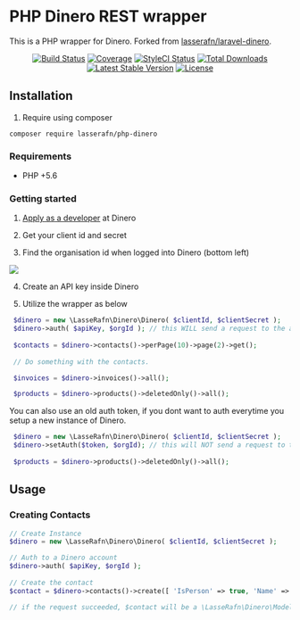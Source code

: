 # PHP Dinero REST wrapper

This is a PHP wrapper for Dinero. Forked from [lasserafn/laravel-dinero](https://github.com/LasseRafn/laravel-dinero).
 
<p align="center"> 
<a href="https://travis-ci.org/LasseRafn/php-dinero"><img src="https://img.shields.io/travis/LasseRafn/php-dinero.svg?style=flat-square" alt="Build Status"></a>
<a href="https://coveralls.io/github/LasseRafn/php-dinero"><img src="https://img.shields.io/coveralls/LasseRafn/php-dinero.svg?style=flat-square" alt="Coverage"></a>
<a href="https://styleci.io/repos/99788725"><img src="https://styleci.io/repos/99788725/shield?branch=master" alt="StyleCI Status"></a>
<a href="https://packagist.org/packages/LasseRafn/php-dinero"><img src="https://img.shields.io/packagist/dt/LasseRafn/php-dinero.svg?style=flat-square" alt="Total Downloads"></a>
<a href="https://packagist.org/packages/LasseRafn/php-dinero"><img src="https://img.shields.io/packagist/v/LasseRafn/php-dinero.svg?style=flat-square" alt="Latest Stable Version"></a>
<a href="https://packagist.org/packages/LasseRafn/php-dinero"><img src="https://img.shields.io/packagist/l/LasseRafn/php-dinero.svg?style=flat-square" alt="License"></a>
</p>

## Installation

1. Require using composer

```
composer require lasserafn/php-dinero
```

### Requirements

* PHP +5.6

### Getting started

1. [Apply as a developer](https://api.dinero.dk/docs#apply) at Dinero

2. Get your client id and secret

3. Find the organisation id when logged into Dinero (bottom left)

![](https://www.dropbox.com/s/ovwgzkmuu325lco/Screenshot%202017-08-28%2012.53.19.png?raw=1&dl=0)

4. Create an API key inside Dinero

5. Utilize the wrapper as below

``` php
 $dinero = new \LasseRafn\Dinero\Dinero( $clientId, $clientSecret );
 $dinero->auth( $apiKey, $orgId ); // this WILL send a request to the auth API.
 
 $contacts = $dinero->contacts()->perPage(10)->page(2)->get();
 
 // Do something with the contacts.
```

``` php
 $invoices = $dinero->invoices()->all();
```

``` php
 $products = $dinero->products()->deletedOnly()->all();
```

You can also use an old auth token, if you dont want to auth everytime you setup a new instance of Dinero.

``` php
 $dinero = new \LasseRafn\Dinero\Dinero( $clientId, $clientSecret );
 $dinero->setAuth($token, $orgId); // this will NOT send a request to the auth API.
 
 $products = $dinero->products()->deletedOnly()->all();
```

## Usage

### Creating Contacts

``` php
// Create Instance
$dinero = new \LasseRafn\Dinero\Dinero( $clientId, $clientSecret );

// Auth to a Dinero account
$dinero->auth( $apiKey, $orgId );
 
// Create the contact
$contact = $dinero->contacts()->create([ 'IsPerson' => true, 'Name' => 'Test', 'CountryKey' => 'DK' ]);

// if the request succeeded, $contact will be a \LasseRafn\Dinero\Models\Contact object.
```
